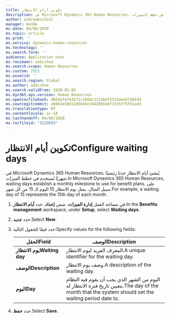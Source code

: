 ```yaml
---
title: تكوين أيام الانتظار
description: في Microsoft Dynamics 365 Human Resources، يُنشئ أيام الانتظار حدثا رئيسيًا شهريًا يُستخدم في خطط الميزات.
author: andreabichsel
manager: AnnBe
ms.date: 04/06/2020
ms.topic: article
ms.prod: ''
ms.service: dynamics-human-resources
ms.technology: ''
ms.search.form: ''
audience: Application User
ms.reviewer: anbichse
ms.search.scope: Human Resources
ms.custom: 7521
ms.assetid: ''
ms.search.region: Global
ms.author: anbichse
ms.search.validFrom: 2020-02-03
ms.dyn365.ops.version: Human Resources
ms.openlocfilehash: d85dafefb3b71c368dc3114bbf2524aee6196634
ms.sourcegitcommit: a9461650d11d6845e1942865ebf7e35f75f61ad3
ms.translationtype: HT
ms.contentlocale: ar-SA
ms.lasthandoff: 04/06/2020
ms.locfileid: "3229593"
---
```

# <a name="configure-waiting-days"></a><span data-ttu-id="d4bb8-103">تكوين أيام الانتظار</span><span class="sxs-lookup"><span data-stu-id="d4bb8-103">Configure waiting days</span></span>

<span data-ttu-id="d4bb8-104">في Microsoft Dynamics 365 Human Resources، يُنشئ أيام الانتظار حدثا رئيسيًا شهريًا يُستخدم في خطط الميزات.</span><span class="sxs-lookup"><span data-stu-id="d4bb8-104">In Microsoft Dynamics 365 Human Resources, waiting days establish a monthly milestone to use for benefit plans.</span></span> <span data-ttu-id="d4bb8-105">على سبيل المثال، يمثل يوم الانتظار 15 اليوم الـ 15 من كل شهر.</span><span class="sxs-lookup"><span data-stu-id="d4bb8-105">For example, a waiting day of 15 represents the 15th day of each month.</span></span> 

1. <span data-ttu-id="d4bb8-106">في مساحة العمل **إدارة الميزات**، ضمن **إعداد**، حدد **أيام الانتظار**.</span><span class="sxs-lookup"><span data-stu-id="d4bb8-106">In the **Benefits management** workspace, under **Setup**, select **Waiting days**.</span></span>

2. <span data-ttu-id="d4bb8-107">حدد **جديد**.</span><span class="sxs-lookup"><span data-stu-id="d4bb8-107">Select **New**.</span></span>

3. <span data-ttu-id="d4bb8-108">حدد قيمًا للحقول التالية:</span><span class="sxs-lookup"><span data-stu-id="d4bb8-108">Specify values for the following fields:</span></span>

   | <span data-ttu-id="d4bb8-109">الحقل</span><span class="sxs-lookup"><span data-stu-id="d4bb8-109">Field</span></span> | <span data-ttu-id="d4bb8-110">‏‏الوصف</span><span class="sxs-lookup"><span data-stu-id="d4bb8-110">Description</span></span> |
   | --- | --- |
   | <span data-ttu-id="d4bb8-111">**يوم الانتظار**</span><span class="sxs-lookup"><span data-stu-id="d4bb8-111">**Waiting day**</span></span> | <span data-ttu-id="d4bb8-112">المعرف الفريد ليوم الانتظار.</span><span class="sxs-lookup"><span data-stu-id="d4bb8-112">A unique identifier for the waiting day.</span></span> |
   | <span data-ttu-id="d4bb8-113">**‏‏الوصف**</span><span class="sxs-lookup"><span data-stu-id="d4bb8-113">**Description**</span></span> | <span data-ttu-id="d4bb8-114">وصف يوم الانتظار.</span><span class="sxs-lookup"><span data-stu-id="d4bb8-114">A description of the waiting day.</span></span> |
   | <span data-ttu-id="d4bb8-115">**اليوم**</span><span class="sxs-lookup"><span data-stu-id="d4bb8-115">**Day**</span></span> | <span data-ttu-id="d4bb8-116">اليوم من الشهر الذي يجب أن يقوم فيه النظام بتعيين تاريخ فترة الانتظار له.</span><span class="sxs-lookup"><span data-stu-id="d4bb8-116">The day of the month that the system should set the waiting period date to.</span></span> |
   
4. <span data-ttu-id="d4bb8-117">حدد **حفظ**.</span><span class="sxs-lookup"><span data-stu-id="d4bb8-117">Select **Save**.</span></span>
